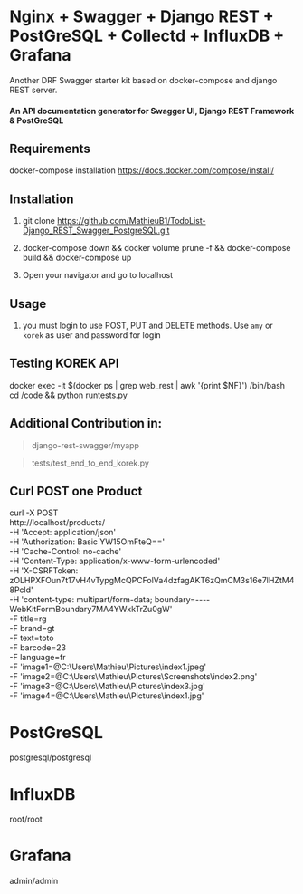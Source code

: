 # Nginx + Swagger +  Django REST + PostGreSQL + Collectd + InfluxDB + Grafana

Another DRF Swagger starter kit based on docker-compose and django REST server.

#### An API documentation generator for Swagger UI, Django REST Framework & PostGreSQL

## Requirements
docker-compose installation https://docs.docker.com/compose/install/

## Installation

1. git clone https://github.com/MathieuB1/TodoList-Django_REST_Swagger_PostgreSQL.git

2. docker-compose down && docker volume prune -f && docker-compose build && docker-compose up

3. Open your navigator and go to localhost

## Usage

1. you must login to use POST, PUT and DELETE methods.
Use `amy` or `korek` as user and password for login


## Testing KOREK API

docker exec -it $(docker ps | grep web_rest | awk '{print $NF}') /bin/bash
cd /code && python runtests.py


## Additional Contribution in:
> django-rest-swagger/myapp

> tests/test_end_to_end_korek.py


## Curl POST one Product

curl -X POST \
  http://localhost/products/ \
  -H 'Accept: application/json' \
  -H 'Authorization: Basic YW15OmFteQ==' \
  -H 'Cache-Control: no-cache' \
  -H 'Content-Type: application/x-www-form-urlencoded' \
  -H 'X-CSRFToken: zOLHPXFOun7t17vH4vTypgMcQPCFolVa4dzfagAKT6zQmCM3s16e7lHZtM48Pcld' \
  -H 'content-type: multipart/form-data; boundary=----WebKitFormBoundary7MA4YWxkTrZu0gW' \
  -F title=rg \
  -F brand=gt \
  -F text=toto \
  -F barcode=23 \
  -F language=fr \
  -F 'image1=@C:\Users\Mathieu\Pictures\index1.jpeg' \
  -F 'image2=@C:\Users\Mathieu\Pictures\Screenshots\index2.png' \
  -F 'image3=@C:\Users\Mathieu\Pictures\index3.jpg' \
  -F 'image4=@C:\Users\Mathieu\Pictures\index1.jpg'


# PostGreSQL
postgresql/postgresql 

# InfluxDB
root/root

# Grafana
admin/admin